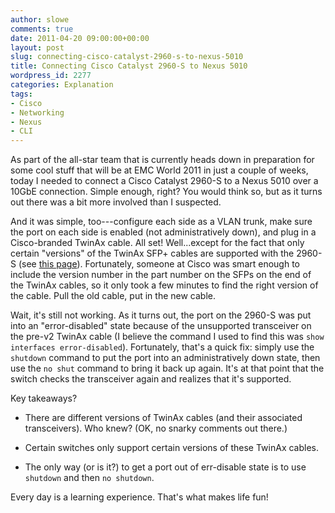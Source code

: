 ```yaml
---
author: slowe
comments: true
date: 2011-04-20 09:00:00+00:00
layout: post
slug: connecting-cisco-catalyst-2960-s-to-nexus-5010
title: Connecting Cisco Catalyst 2960-S to Nexus 5010
wordpress_id: 2277
categories: Explanation
tags:
- Cisco
- Networking
- Nexus
- CLI
---
```


As part of the all-star team that is currently heads down in preparation for some cool stuff that will be at EMC World 2011 in just a couple of weeks, today I needed to connect a Cisco Catalyst 2960-S to a Nexus 5010 over a 10GbE connection. Simple enough, right? You would think so, but as it turns out there was a bit more involved than I suspected.

And it was simple, too---configure each side as a VLAN trunk, make sure the port on each side is enabled (not administratively down), and plug in a Cisco-branded TwinAx cable. All set! Well...except for the fact that only certain "versions" of the TwinAx SFP+ cables are supported with the 2960-S (see [this page](http://www.cisco.com/en/US/docs/interfaces_modules/transceiver_modules/compatibility/matrix/OL_6974.html)). Fortunately, someone at Cisco was smart enough to include the version number in the part number on the SFPs on the end of the TwinAx cables, so it only took a few minutes to find the right version of the cable. Pull the old cable, put in the new cable.

Wait, it's still not working. As it turns out, the port on the 2960-S was put into an "error-disabled" state because of the unsupported transceiver on the pre-v2 TwinAx cable (I believe the command I used to find this was `show interfaces error-disabled`). Fortunately, that's a quick fix: simply use the `shutdown` command to put the port into an administratively down state, then use the `no shut` command to bring it back up again. It's at that point that the switch checks the transceiver again and realizes that it's supported.

Key takeaways?

* There are different versions of TwinAx cables (and their associated transceivers). Who knew? (OK, no snarky comments out there.)

* Certain switches only support certain versions of these TwinAx cables.

* The only way (or is it?) to get a port out of err-disable state is to use `shutdown` and then `no shutdown`.

Every day is a learning experience. That's what makes life fun!
